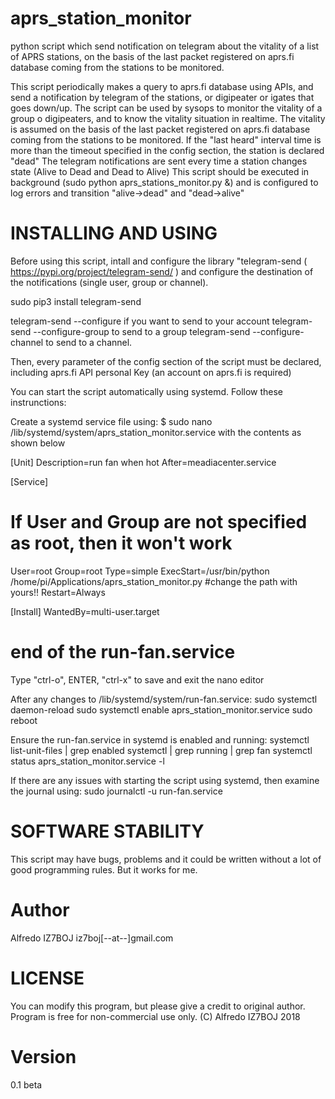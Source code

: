 # aprs_station_monitor
python script which send notification on telegram about the vitality of a list of APRS stations, on the basis of the last packet registered on aprs.fi database coming from the stations to be monitored.

This script periodically makes a query to aprs.fi database using APIs, and send a notification by telegram of the stations, or digipeater or igates that goes down/up.
The script can be used by sysops to monitor the vitality of a group o digipeaters, and to know the vitality situation in realtime.
The vitality is assumed on the basis of the last packet registered on aprs.fi database coming from the stations to be monitored.
If the "last heard" interval time is more than the timeout specified in the config section, the station is declared "dead"
The telegram notifications are sent every time a station changes state (Alive to Dead and Dead to Alive)
This script should be executed in background (sudo python aprs_stations_monitor.py &) and is configured to log errors and transition "alive->dead" and "dead->alive"

# INSTALLING AND USING
Before using this script, intall and configure the library "telegram-send ( https://pypi.org/project/telegram-send/ ) and configure the destination of the notifications (single user, group or channel).

sudo pip3 install telegram-send

telegram-send --configure if you want to send to your account
telegram-send --configure-group to send to a group 
telegram-send --configure-channel to send to a channel.

Then, every parameter of the config section of the script must be declared, including aprs.fi API personal Key (an account on aprs.fi is required)

You can start the script automatically using systemd. Follow these instrunctions:

Create a systemd service file using:
$ sudo nano /lib/systemd/system/aprs_station_monitor.service with the contents as shown below

[Unit]
Description=run fan when hot
After=meadiacenter.service

[Service]
# If User and Group are not specified as root, then it won't work
User=root
Group=root
Type=simple
ExecStart=/usr/bin/python /home/pi/Applications/aprs_station_monitor.py #change the path with yours!!
Restart=Always

[Install]
WantedBy=multi-user.target
# end of the run-fan.service

Type "ctrl-o", ENTER, "ctrl-x" to save and exit the nano editor

After any changes to /lib/systemd/system/run-fan.service:
sudo systemctl daemon-reload
sudo systemctl enable aprs_station_monitor.service
sudo reboot

Ensure the run-fan.service in systemd is enabled and running:
systemctl list-unit-files | grep enabled
systemctl | grep running | grep fan
systemctl status aprs_station_monitor.service -l

If there are any issues with starting the script using systemd, then examine the journal using:
sudo journalctl -u run-fan.service

# SOFTWARE STABILITY
This script may have bugs, problems and it could be written without a lot of good programming rules. But it works for me.

# Author
Alfredo IZ7BOJ iz7boj[--at--]gmail.com

# LICENSE
You can modify this program, but please give a credit to original author. Program is free for non-commercial use only.
(C) Alfredo IZ7BOJ 2018

# Version 
0.1 beta

